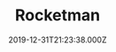 ---
title: "Rocketman"
year: 2019
date: 2019-12-31T21:23:38.000Z
permalink: /almanac/movies/2019-12-31-rocketman/index.html
rating: 1
tmdbid: 504608
---